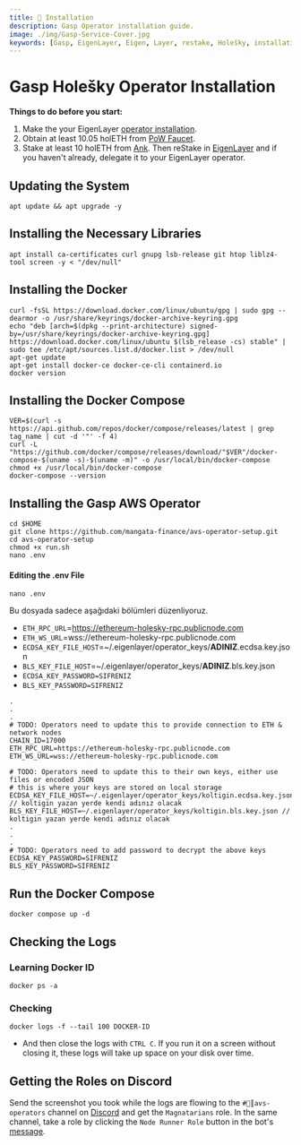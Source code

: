 ```yaml
---
title: 💾 Installation
description: Gasp Operator installation guide.
image: ./img/Gasp-Service-Cover.jpg
keywords: [Gasp, EigenLayer, Eigen, Layer, restake, Holešky, installation, Holesky]
---
```


# Gasp Holešky Operator Installation 

**Things to do before you start:**
1. Make the your EigenLayer [operator installation](../eigenlayer/installation.md).
2. Obtain at least 10.05 holETH from [PoW Faucet](https://holesky-faucet.pk910.de).
3. Stake at least 10 holETH from [Ank](https://testnet.ankr.com/staking/stake/ethereum/). Then reStake in [EigenLayer](https://holesky.eigenlayer.xyz/restake/ankrETH) and if you haven't already, delegate it to your EigenLayer operator.

## Updating the System
```shell
apt update && apt upgrade -y
```

## Installing the Necessary Libraries
```shell
apt install ca-certificates curl gnupg lsb-release git htop liblz4-tool screen -y < "/dev/null"
```

## Installing the Docker
```shell
curl -fsSL https://download.docker.com/linux/ubuntu/gpg | sudo gpg --dearmor -o /usr/share/keyrings/docker-archive-keyring.gpg
echo "deb [arch=$(dpkg --print-architecture) signed-by=/usr/share/keyrings/docker-archive-keyring.gpg] https://download.docker.com/linux/ubuntu $(lsb_release -cs) stable" | sudo tee /etc/apt/sources.list.d/docker.list > /dev/null
apt-get update
apt-get install docker-ce docker-ce-cli containerd.io
docker version
```

## Installing the Docker Compose
```shell
VER=$(curl -s https://api.github.com/repos/docker/compose/releases/latest | grep tag_name | cut -d '"' -f 4)
curl -L "https://github.com/docker/compose/releases/download/"$VER"/docker-compose-$(uname -s)-$(uname -m)" -o /usr/local/bin/docker-compose
chmod +x /usr/local/bin/docker-compose
docker-compose --version
```

## Installing the Gasp AWS Operator

```shell
cd $HOME
git clone https://github.com/mangata-finance/avs-operator-setup.git
cd avs-operator-setup
chmod +x run.sh
nano .env
```

#### Editing the .env File

```shell
nano .env
```

Bu dosyada sadece aşağıdaki bölümleri düzenliyoruz.
* `ETH_RPC_URL`=https://ethereum-holesky-rpc.publicnode.com
* `ETH_WS_URL`=wss://ethereum-holesky-rpc.publicnode.com
* `ECDSA_KEY_FILE_HOST`=~/.eigenlayer/operator_keys/**ADINIZ**.ecdsa.key.json 
* `BLS_KEY_FILE_HOST`=~/.eigenlayer/operator_keys/**ADINIZ**.bls.key.json
* `ECDSA_KEY_PASSWORD=SIFRENIZ`
* `BLS_KEY_PASSWORD=SIFRENIZ`
```shell
.
.
.
# TODO: Operators need to update this to provide connection to ETH & network nodes
CHAIN_ID=17000
ETH_RPC_URL=https://ethereum-holesky-rpc.publicnode.com
ETH_WS_URL=wss://ethereum-holesky-rpc.publicnode.com

# TODO: Operators need to update this to their own keys, either use files or encoded JSON
# this is where your keys are stored on local storage
ECDSA_KEY_FILE_HOST=~/.eigenlayer/operator_keys/koltigin.ecdsa.key.json // koltigin yazan yerde kendi adınız olacak
BLS_KEY_FILE_HOST=~/.eigenlayer/operator_keys/koltigin.bls.key.json // koltigin yazan yerde kendi adınız olacak
.
.
.
# TODO: Operators need to add password to decrypt the above keys
ECDSA_KEY_PASSWORD=SIFRENIZ
BLS_KEY_PASSWORD=SIFRENIZ
```

## Run the Docker Compose

```shell
docker compose up -d
```

## Checking the Logs

### Learning Docker ID

```shell
docker ps -a
```

### Checking

```shell
docker logs -f --tail 100 DOCKER-ID
```

* And then close the logs with `CTRL C`. If you run it on a screen without closing it, these logs will take up space on your disk over time.

## Getting the Roles on Discord

Send the screenshot you took while the logs are flowing to the `#🤖║avs-operators` channel on [Discord](https://discord.gg/hcM4DfGsRa) and get the `Magnatarians` role. In the same channel, take a role by clicking the `Node Runner Role` button in the bot's [message](https://discord.com/channels/776977650907480074/1192066266765197323/1204853636547477575).



